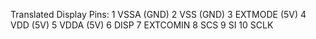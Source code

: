 Translated Display Pins:
 1  VSSA      (GND)
 2  VSS       (GND)
 3  EXTMODE   (5V)
 4  VDD       (5V)
 5  VDDA      (5V)
 6  DISP
 7  EXTCOMIN
 8  SCS
 9  SI
 10 SCLK
